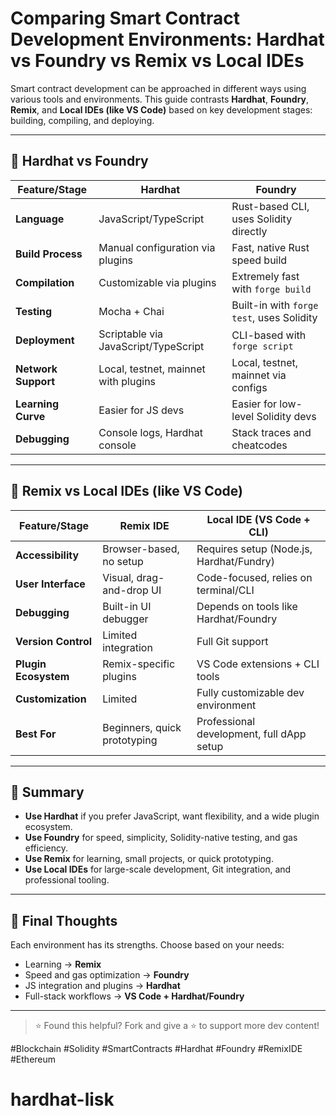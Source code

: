 # Comparing Smart Contract Development Environments: Hardhat vs Foundry vs Remix vs Local IDEs

Smart contract development can be approached in different ways using various tools and environments. This guide contrasts **Hardhat**, **Foundry**, **Remix**, and **Local IDEs (like VS Code)** based on key development stages: building, compiling, and deploying.

---

## 🔧 Hardhat vs Foundry

| Feature/Stage      | Hardhat                                | Foundry                                 |
|--------------------|----------------------------------------|-----------------------------------------|
| **Language**        | JavaScript/TypeScript                 | Rust-based CLI, uses Solidity directly  |
| **Build Process**   | Manual configuration via plugins      | Fast, native Rust speed build           |
| **Compilation**     | Customizable via plugins              | Extremely fast with `forge build`       |
| **Testing**         | Mocha + Chai                          | Built-in with `forge test`, uses Solidity |
| **Deployment**      | Scriptable via JavaScript/TypeScript  | CLI-based with `forge script`           |
| **Network Support** | Local, testnet, mainnet with plugins  | Local, testnet, mainnet via configs     |
| **Learning Curve**  | Easier for JS devs                    | Easier for low-level Solidity devs      |
| **Debugging**       | Console logs, Hardhat console         | Stack traces and cheatcodes             |

---

## 🧱 Remix vs Local IDEs (like VS Code)

| Feature/Stage        | Remix IDE                                | Local IDE (VS Code + CLI)                  |
|----------------------|-------------------------------------------|--------------------------------------------|
| **Accessibility**     | Browser-based, no setup                  | Requires setup (Node.js, Hardhat/Fundry)   |
| **User Interface**    | Visual, drag-and-drop UI                 | Code-focused, relies on terminal/CLI       |
| **Debugging**         | Built-in UI debugger                     | Depends on tools like Hardhat/Foundry      |
| **Version Control**   | Limited integration                      | Full Git support                            |
| **Plugin Ecosystem**  | Remix-specific plugins                   | VS Code extensions + CLI tools              |
| **Customization**     | Limited                                  | Fully customizable dev environment         |
| **Best For**          | Beginners, quick prototyping             | Professional development, full dApp setup  |

---

## 🚀 Summary

- **Use Hardhat** if you prefer JavaScript, want flexibility, and a wide plugin ecosystem.
- **Use Foundry** for speed, simplicity, Solidity-native testing, and gas efficiency.
- **Use Remix** for learning, small projects, or quick prototyping.
- **Use Local IDEs** for large-scale development, Git integration, and professional tooling.

---

## 🧠 Final Thoughts

Each environment has its strengths. Choose based on your needs:
- Learning → **Remix**
- Speed and gas optimization → **Foundry**
- JS integration and plugins → **Hardhat**
- Full-stack workflows → **VS Code + Hardhat/Foundry**

---

> ⭐️ Found this helpful? Fork and give a ⭐ to support more dev content!

#Blockchain #Solidity #SmartContracts #Hardhat #Foundry #RemixIDE #Ethereum
# hardhat-lisk
